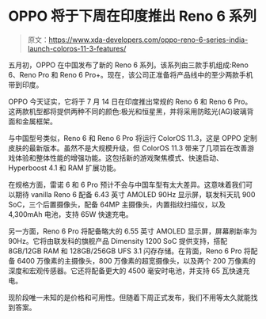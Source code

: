 # OPPO 将于下周在印度推出 Reno 6 系列

> 原文：<https://www.xda-developers.com/oppo-reno-6-series-india-launch-coloros-11-3-features/>

五月初，OPPO 在中国发布了新的 Reno 6 系列。该系列由三款手机组成:Reno 6、Reno Pro 和 Reno 6 Pro+。现在，该公司正准备将产品线中的至少两款手机带到印度。

OPPO 今天证实，它将于 7 月 14 日在印度推出常规的 Reno 6 和 Reno 6 Pro。这两款机型都将提供两种不同的颜色:极光和恒星黑，并将采用防眩光(AG)玻璃背面和金属框架。

与中国型号类似，Reno 6 和 Reno 6 Pro 将运行 ColorOS 11.3，这是 OPPO 定制皮肤的最新版本。虽然不是大规模升级，但 ColorOS 11.3 带来了几项旨在改善游戏体验和整体性能的增强功能。这包括新的游戏聚焦模式、快速启动、Hyperboost 4.1 和 RAM 扩展功能。

在规格方面，雷诺 6 和 6 Pro 预计不会与中国车型有太大差异。这意味着我们可以期待 vanilla Reno 6 配备 6.43 英寸 AMOLED 90Hz 显示屏，联发科天玑 900 SoC，三个后置摄像头，配备 64MP 主摄像头，内置指纹扫描仪，以及 4,300mAh 电池，支持 65W 快速充电。

另一方面，Reno 6 Pro 将配备略大的 6.55 英寸 AMOLED 显示屏，屏幕刷新率为 90Hz。它将由联发科的旗舰产品 Dimensity 1200 SoC 提供支持，搭配 8GB/12GB RAM 和 128GB/256GB UFS 3.1 闪存存储。在背面，Reno 6 Pro 将配备 6400 万像素的主摄像头，800 万像素的超宽摄像头，以及两个 200 万像素的深度和宏观传感器。它还将配备更大的 4500 毫安时电池，并支持 65 瓦快速充电。

现阶段唯一未知的是价格和可用性。但随着下周正式发布，我们不用等太久就能找到答案。
